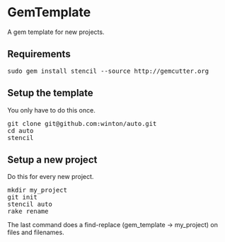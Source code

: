 GemTemplate
===========

A gem template for new projects.

Requirements
------------

<pre>
sudo gem install stencil --source http://gemcutter.org
</pre>

Setup the template
------------------

You only have to do this once.

<pre>
git clone git@github.com:winton/auto.git
cd auto
stencil
</pre>

Setup a new project
-------------------

Do this for every new project.

<pre>
mkdir my_project
git init
stencil auto
rake rename
</pre>

The last command does a find-replace (gem\_template -> my\_project) on files and filenames.
